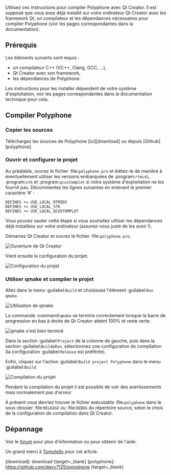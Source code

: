 Utilisez ces instructions pour compiler Polyphone avec Qt Creator.
Il est supposé que vous avez déjà installé sur votre ordinateur Qt Creator avec les framework Qt, un compilateur et les dépendances nécessaires pour compiler Polyphone (voir les pages correspondantes dans la documentation).


## Prérequis


Les éléments suivants sont requis&nbsp;:

* un compilateur C++ (VC++, Clang, GCC, …),
* Qt Creator avec son framework,
* les dépendances de Polyphone.

Les instructions pour les installer dépendent de votre système d'exploitation, voir les pages correspondantes dans la documentation technique pour cela.


## Compiler Polyphone


### Copier les sources


Téléchargez les sources de Polyphone [ici][download] ou depuis [Github][polyphone].


### Ouvrir et configurer le projet


Au préalable, ouvrez le fichier :file:`polyphone.pro` et éditez-le de manière à éventuellement utiliser les versions embarquées de :program:`rtmidi`, :program:`stk` et :program:`qcustomplot` si votre système d'exploitation ne les fournit pas.
Décommentez les lignes suivantes en enlevant le premier caractère ‘#’&nbsp;:

```
DEFINES += USE_LOCAL_RTMIDI
DEFINES += USE_LOCAL_STK
DEFINES += USE_LOCAL_QCUSTOMPLOT
```

Vous pouvez sauter cette étape si vous souhaitez utiliser les dépendances déjà installées sur votre ordinateur (assurez-vous juste de les avoir&nbsp;!).

Démarrez Qt Creator et ouvrez le fichier :file:`polyphone.pro`.


![Ouverture de Qt Creator](images/open-Qt-Creator.png "Ouverture de Qt Creator")


Vient ensuite la configuration du projet.


![Configuration du projet](images/configure-project.png "Configuration du projet")


### Utiliser qmake et compiler le projet


Allez dans le menu :guilabel:`Build` et choisissez l'élément :guilabel:`Run qmake`.


![Utilisation de qmake](images/run-qmake.png "Utilisation de qmake")


La commande :command:`qmake` se termine correctement lorsque la barre de progression en bas à droite de Qt Creator atteint 100% et reste verte.


![qmake s'est bien terminé](images/qmake-finished.png "qmake s'est bien terminé")


Dans la section :guilabel:`Project` de la colonne de gauche, puis dans la section :guilabel:`Build&Run`, sélectionnez une configuration de compilation (la configuration :guilabel:`Release` est préférée).

Enfin, cliquez sur l'action :guilabel:`Build project Polyphone` dans le menu :guilabel:`Build`.


![Compilation du projet](images/build-project.png "Compilation du projet")


Pendant la compilation du projet il est possible de voir des avertissements mais normalement pas d'erreur.

À présent vous devriez trouver le fichier exécutable :file:`polyphone` dans le sous-dossier :file:`RELEASE` ou :file:`DEBUG` du répertoire source, selon le choix de la configuration de compilation dans Qt Creator.


## Dépannage


Voir le [forum](forum/polyphone/support-bug-reports) pour plus d'information ou pour obtenir de l'aide.


<p class="endpage">Un grand merci à <a href="dashboard/820-tomotello">Tomotello</a> pour cet article.</p>


[download]:  download                              {target=_blank}
[polyphone]: https://github.com/davy7125/polyphone {target=_blank}
